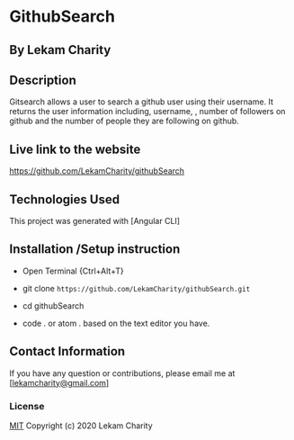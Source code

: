 # GithubSearch
## By Lekam Charity

## Description
Gitsearch allows a user to search a github user using their username. It returns the user information including, username, , number of followers on github and the number of people they are following on github.


## Live link to the website
https://github.com/LekamCharity/githubSearch



## Technologies Used
This project was generated with [Angular CLI]


## Installation /Setup instruction
* Open Terminal {Ctrl+Alt+T}

* git clone ```https://github.com/LekamCharity/githubSearch.git```

* cd githubSearch

* code . or atom . based on the text editor you have.


## Contact Information 

If you have any question or contributions, please email me at [lekamcharity@gmail.com]

### License
  [MIT](https://github.com/LekamCharity/githubSearch/blob/master/License) Copyright (c) 2020 Lekam Charity

